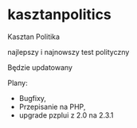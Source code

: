 # kasztanpolitics
Kasztan Politika

najlepszy i najnowszy test polityczny

Będzie updatowany

Plany:
- Bugfixy,
- Przepisanie na PHP,
- upgrade pzplui z 2.0 na 2.3.1
